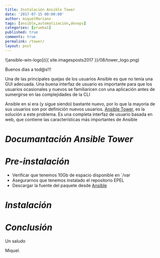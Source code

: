 ```yaml
---
title: Instalación Ansible Tower
date: '2017-07-15 00:00:00'
author: miquelMariano
tags: [ansible,automatización,devops]
categories: [prueba1]
published: true
comments: true
permalink: /tower/
layout: post
---
```


![ansible-win-logo]({{ site.imagesposts2017 }}/08/tower_logo.png)

Buenos dias a tod@s!!!

Una de las principales quejas de los usuarios Ansible es que no tenía una GUI adecuada. Una buena interfaz de usuario es importante para que los usuarios ocasionales y nuevos se familiaricen con una aplicación antes de sumergirse en las complejidades de la CLI

Ansible en sí era (y sigue siendo) bastante nuevo, por lo que la mayoría de sus usuarios son por definición nuevos usuarios. [Ansible Tower](https://www.ansible.com/tower), es la solución a este problema. Es una completa interfaz de usuario basada en web, que contiene las características más importantes de Ansible

# *Documantación Ansible Tower*

# *Pre-instalación*

+ Verificar que tenemos 10Gb de espacio disponible en `/var
+ Asegurarnos que tenemos instalado el repositorio EPEL
+ Descargar la fuente del paquete desde [Ansible](https://releases.ansible.com/ansible-tower/setup-bundle/)

# *Instalación*

# *Conclusión*



Un saludo

Miquel.